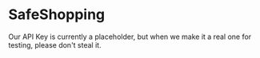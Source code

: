 # SafeShopping

Our API Key is currently a placeholder, but when we make it a real one for testing, please don't steal it.
